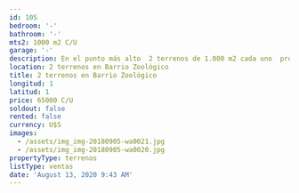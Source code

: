 ```yaml
---
id: 105
bedroom: '-'
bathroom: '-'
mts2: 1000 m2 C/U
garage: '-'
description: En el punto más alto  2 terrenos de 1.000 m2 cada uno  prontos para construir
location: 2 terrenos en Barrio Zoológico
title: 2 terrenos en Barrio Zoológico
longitud: 1
latitud: 1
price: 65000 C/U
soldout: false
rented: false
currency: U$S
images:
  - /assets/img_img-20180905-wa0021.jpg
  - /assets/img_img-20180905-wa0020.jpg
propertyType: terrenos
listType: ventas
date: 'August 13, 2020 9:43 AM'
---
```


